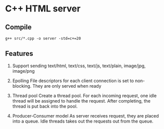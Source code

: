 # C++ HTML server
## Compile
```
g++ src/*.cpp -o server -std=c+=20
```

## Features
1. Support sending text/html, text/css, text/js, text/plain, image/jpg, image/png
1. Epolling
File descriptors for each client connection is set to non-blocking. They are only served when ready

2. Thread pool
Create a thread pool. For each incoming request, one idle thread will be assigned to handle the request. After completing, the thread is put back into the pool.

3. Producer-Consumer model
As server receives request, they are placed into a queue. Idle threads takes out the requests out from the queue.
